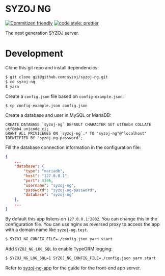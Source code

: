 # SYZOJ NG

[![Commitizen friendly](https://img.shields.io/badge/commitizen-friendly-brightgreen.svg?style=flat-square)](http://commitizen.github.io/cz-cli/)
[![code style: prettier](https://img.shields.io/badge/code_style-prettier-ff69b4.svg?style=flat-square)](https://github.com/prettier/prettier)

The next generation SYZOJ server.

# Development
Clone this git repo and install dependencies:

```bash
$ git clone git@github.com:syzoj/syzoj-ng.git
$ cd syzoj-ng
$ yarn
```

Create a `config.json` file based on `config-example.json`:

```bash
$ cp config-example.json config.json
```

Create a database and user in MySQL or MariaDB:

```mysql
CREATE DATABASE `syzoj-ng` DEFAULT CHARACTER SET utf8mb4 COLLATE utf8mb4_unicode_ci;
GRANT ALL PRIVILEGES ON `syzoj-ng`.* TO "syzoj-ng"@"localhost" IDENTIFIED BY "syzoj-ng-password";
```

Fill the database connection information in the configuration file:

```json
{
    ...
    "database": {
        "type": "mariadb",
        "host": "127.0.0.1",
        "port": 3306,
        "username": "syzoj-ng",
        "password": "syzoj-ng-password",
        "database": "syzoj-ng"
    },
    ...
}
```

By default this app listens on `127.0.0.1:2002`. You can change this in the configuration file. You can use nginx as reversed proxy to access the app with a domain name like `syzoj-ng.test`.

```bash
$ SYZOJ_NG_CONFIG_FILE=./config.json yarn start
```

Add `SYZOJ_NG_LOG_SQL` to enable TypeORM logging:

```bash
$ SYZOJ_NG_LOG_SQL=1 SYZOJ_NG_CONFIG_FILE=./config.json yarn start
```

Refer to [syzoj-ng-app](https://github.com/syzoj/syzoj-ng-app) for the guide for the front-end app server.
